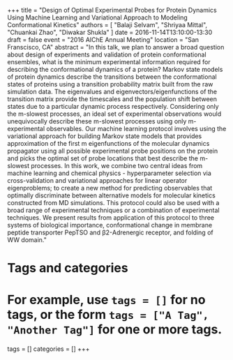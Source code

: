 +++
title = "Design of Optimal Experimental Probes for Protein Dynamics Using Machine Learning and Variational Approach to Modeling Conformational Kinetics"
authors = [ "Balaji Selvam", "Shriyaa Mittal", "Chuankai Zhao", "Diwakar Shukla" ]
date = 2016-11-14T13:10:00-13:30
draft = false
event = "2016 AIChE Annual Meeting"
location = "San Franscisco, CA"
abstract    = "In this talk, we plan to answer a broad question about design of experiments and validation of protein conformational ensembles, what is the minimum experimental information required for describing the conformational dynamics of a protein? Markov state models of protein dynamics describe the transitions between the conformational states of proteins using a transition probability matrix built from the raw simulation data. The eigenvalues and eigenvectors/eigenfunctions of the transition matrix provide the timescales and the population shift between states due to a particular dynamic process respectively. Considering only the m-slowest processes, an ideal set of experimental observations would unequivocally describe these m-slowest processes using only m-experimental observables. Our machine learning protocol involves using the variational approach for building Markov state models that provides approximation of the first m eigenfunctions of the molecular dynamics propagator using all possible experimental probe positions on the protein and picks the optimal set of probe locations that best describe the m-slowest processes. In this work, we combine two central ideas from machine learning and chemical physics - hyperparameter selection via cross-validation and variational approaches for linear operator eigenproblems; to create a new method for predicting observables that optimally discriminate between alternative models for molecular kinetics constructed from MD simulations. This protocol could also be used with a broad range of experimental techniques or a combination of experimental techniques. We present results from application of this protocol to three systems of biological importance, conformational change in membrane peptide transporter PepTSO and β2-Adrenergic receptor, and folding of WW domain."

# Tags and categories
# For example, use `tags = []` for no tags, or the form `tags = ["A Tag", "Another Tag"]` for one or more tags.
tags = []
categories = []
+++
